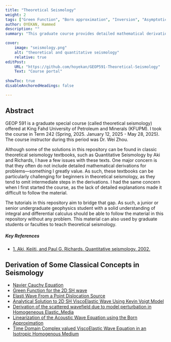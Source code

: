 ```yaml
---
title: "Theoretical Seismology" 
weight: 2
tags: ["Green Function", "Born approximation", "Inversion", "Asymptotic", "Acoustic Wave", "Elastic Wave","Calculus"]
author: OYEKAN, Hammed 
description: "" 
summary: "This graduate course provides detailed mathematical derivations of classical solutions in theoretical seismology."

cover:
    image: "seismology.png"
    alt: "theoretical and quantitative seismology"
    relative: true
editPost:
    URL: "https://github.com/hoyekan/GEOP591-Theoretical-Seismology"
    Text: "Course portal"
    
showToc: true
disableAnchoredHeadings: false

---
```


## Abstract

GEOP 591 is a graduate special course (called theoretical seismology) offered at King Fahd University of Petroleum and Minerals (KFUPM). I took the course in Term 242  (Spring, 2025. January 12, 2025 - May 28, 2025). The course instructor during this period was Dr. Wei Zhou. <br>

Although some of the solutions in this repository can be found in classic theoretical seismology textbooks, such as Quantitative Seismology by Aki and Richards, I have a few issues with these texts. One major concern is that they often do not include detailed mathematical derivations for problems—something I greatly value. As such, these textbooks can be particularly challenging for beginners in theoretical seismology, as they tend to omit intermediate steps in the derivations. I had the same concern when I first started the course, as the lack of detailed explanations made it difficult to follow the material. <br>

The tutorials in this repository aim to bridge that gap. As such, a junior or senior undergraduate geophysics student with a solid understanding of integral and differential calculus should be able to follow the material in this repository without any problem. This material can also used by graduate students or faculties to teach theoretical seismology.

##### Key References

+ [1. Aki, Keiiti, and Paul G. Richards. Quantitative seismology. 2002.](https://drive.google.com/file/d/1lSXs7zHpepTfSd_eN5CxqROIgesGQ_cJ/view)

## Derivation of Some Classical Concepts in Seismology

+ [Navier Cauchy Equation](Navier___Cauchy_Equation.pdf)
+ [Green Function for the 2D SH wave](Green_Function_for_the_2D_SH_wave.pdf)
+ [Elasti Wave From a Point Dislocation Source](Elastic_Wave_From_a_Point_Dislocation_Source.pdf)
+ [Analytical Solution to 2D SH ViscoElastic Wave Using Kevin Voigt Model](Analytical_Solution_to_2D_SH_ViscoElastic_Wave_Using_Kevin_Voigt_Model.pdf)
+ [Derivation of the scattered wavefield due to model perturbation in Homogeneous Elastic_Media](Derivation_of_the_scattered_wavefield_due_to_model_perturbation_in_Homogeneous_Elastic_Media.pdf)
+ [Linearization of the Acoustic Wave Equation using the Born Approximation](Linearization_of_the_Acoustic_Wave_Equation_using_the_Born_Approximation.pdf)
+ [Time Domain Complex valued ViscoElastic Wave Equation in an Isotropic Homogenous Medium](Time_Domain_Complex_valued_ViscoElastic_Wave_Equation_in_an_Isotropic__Homogenous_Medium.pdf)

